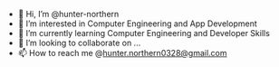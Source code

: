 - 👋 Hi, I’m @hunter-northern
- 👀 I’m interested in Computer Engineering and App Development
- 🌱 I’m currently learning Computer Engineering and Developer Skills
- 💞️ I’m looking to collaborate on ...
- 📫 How to reach me @hunter.northern0328@gmail.com 

<!---
hunter-northern/hunter-northern is a ✨ special ✨ repository because its `README.md` (this file) appears on your GitHub profile.
You can click the Preview link to take a look at your changes.
--->
